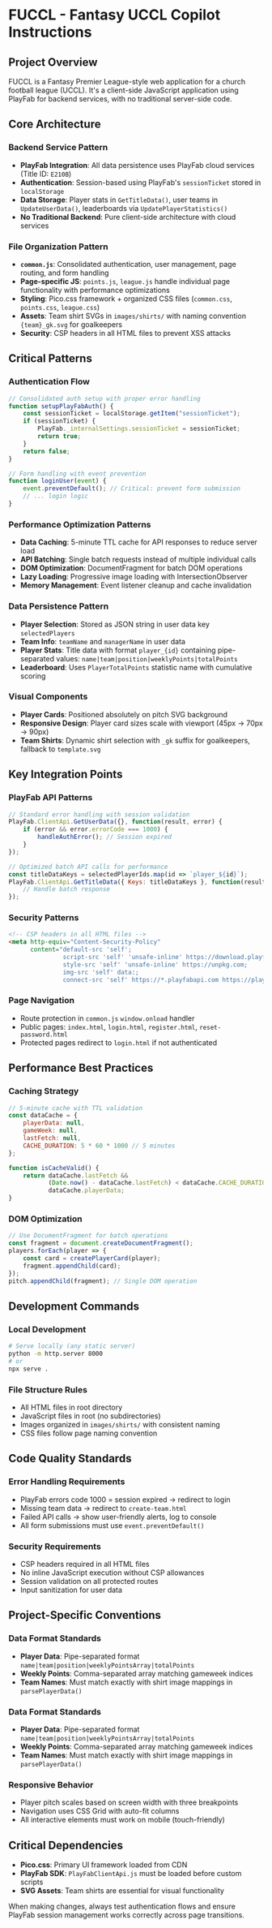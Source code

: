 # FUCCL - Fantasy UCCL Copilot Instructions

## Project Overview
FUCCL is a Fantasy Premier League-style web application for a church football league (UCCL). It's a client-side JavaScript application using PlayFab for backend services, with no traditional server-side code.

## Core Architecture

### Backend Service Pattern
- **PlayFab Integration**: All data persistence uses PlayFab cloud services (Title ID: `E210B`)
- **Authentication**: Session-based using PlayFab's `sessionTicket` stored in `localStorage`
- **Data Storage**: Player stats in `GetTitleData()`, user teams in `UpdateUserData()`, leaderboards via `UpdatePlayerStatistics()`
- **No Traditional Backend**: Pure client-side architecture with cloud services

### File Organization Pattern
- **`common.js`**: Consolidated authentication, user management, page routing, and form handling
- **Page-specific JS**: `points.js`, `league.js` handle individual page functionality with performance optimizations
- **Styling**: Pico.css framework + organized CSS files (`common.css`, `points.css`, `league.css`)
- **Assets**: Team shirt SVGs in `images/shirts/` with naming convention `{team}_gk.svg` for goalkeepers
- **Security**: CSP headers in all HTML files to prevent XSS attacks

## Critical Patterns

### Authentication Flow
```javascript
// Consolidated auth setup with proper error handling
function setupPlayFabAuth() {
    const sessionTicket = localStorage.getItem("sessionTicket");
    if (sessionTicket) {
        PlayFab._internalSettings.sessionTicket = sessionTicket;
        return true;
    }
    return false;
}

// Form handling with event prevention
function loginUser(event) {
    event.preventDefault(); // Critical: prevent form submission
    // ... login logic
}
```

### Performance Optimization Patterns
- **Data Caching**: 5-minute TTL cache for API responses to reduce server load
- **API Batching**: Single batch requests instead of multiple individual calls
- **DOM Optimization**: DocumentFragment for batch DOM operations
- **Lazy Loading**: Progressive image loading with IntersectionObserver
- **Memory Management**: Event listener cleanup and cache invalidation

### Data Persistence Pattern
- **Player Selection**: Stored as JSON string in user data key `selectedPlayers`
- **Team Info**: `teamName` and `managerName` in user data
- **Player Stats**: Title data with format `player_{id}` containing pipe-separated values: `name|team|position|weeklyPoints|totalPoints`
- **Leaderboard**: Uses `PlayerTotalPoints` statistic name with cumulative scoring

### Visual Components
- **Player Cards**: Positioned absolutely on pitch SVG background
- **Responsive Design**: Player card sizes scale with viewport (45px → 70px → 90px)
- **Team Shirts**: Dynamic shirt selection with `_gk` suffix for goalkeepers, fallback to `template.svg`

## Key Integration Points

### PlayFab API Patterns
```javascript
// Standard error handling with session validation
PlayFab.ClientApi.GetUserData({}, function(result, error) {
    if (error && error.errorCode === 1000) {
        handleAuthError(); // Session expired
    }
});

// Optimized batch API calls for performance
const titleDataKeys = selectedPlayerIds.map(id => `player_${id}`);
PlayFab.ClientApi.GetTitleData({ Keys: titleDataKeys }, function(result, error) {
    // Handle batch response
});
```

### Security Patterns
```html
<!-- CSP headers in all HTML files -->
<meta http-equiv="Content-Security-Policy" 
      content="default-src 'self'; 
               script-src 'self' 'unsafe-inline' https://download.playfab.com; 
               style-src 'self' 'unsafe-inline' https://unpkg.com; 
               img-src 'self' data:; 
               connect-src 'self' https://*.playfabapi.com https://playfabapi.com;">
```

### Page Navigation
- Route protection in `common.js` `window.onload` handler
- Public pages: `index.html`, `login.html`, `register.html`, `reset-password.html`
- Protected pages redirect to `login.html` if not authenticated

## Performance Best Practices

### Caching Strategy
```javascript
// 5-minute cache with TTL validation
const dataCache = {
    playerData: null,
    gameWeek: null,
    lastFetch: null,
    CACHE_DURATION: 5 * 60 * 1000 // 5 minutes
};

function isCacheValid() {
    return dataCache.lastFetch && 
           (Date.now() - dataCache.lastFetch) < dataCache.CACHE_DURATION &&
           dataCache.playerData;
}
```

### DOM Optimization
```javascript
// Use DocumentFragment for batch operations
const fragment = document.createDocumentFragment();
players.forEach(player => {
    const card = createPlayerCard(player);
    fragment.appendChild(card);
});
pitch.appendChild(fragment); // Single DOM operation
```

## Development Commands

### Local Development
```bash
# Serve locally (any static server)
python -m http.server 8000
# or
npx serve .
```

### File Structure Rules
- All HTML files in root directory
- JavaScript files in root (no subdirectories)
- Images organized in `images/shirts/` with consistent naming
- CSS files follow page naming convention

## Code Quality Standards

### Error Handling Requirements
- PlayFab errors code 1000 = session expired → redirect to login
- Missing team data → redirect to `create-team.html`
- Failed API calls → show user-friendly alerts, log to console
- All form submissions must use `event.preventDefault()`

### Security Requirements
- CSP headers required in all HTML files
- No inline JavaScript execution without CSP allowances
- Session validation on all protected routes
- Input sanitization for user data

## Project-Specific Conventions

### Data Format Standards
- **Player Data**: Pipe-separated format `name|team|position|weeklyPointsArray|totalPoints`
- **Weekly Points**: Comma-separated array matching gameweek indices
- **Team Names**: Must match exactly with shirt image mappings in `parsePlayerData()`

### Data Format Standards
- **Player Data**: Pipe-separated format `name|team|position|weeklyPointsArray|totalPoints`
- **Weekly Points**: Comma-separated array matching gameweek indices
- **Team Names**: Must match exactly with shirt image mappings in `parsePlayerData()`

### Responsive Behavior
- Player pitch scales based on screen width with three breakpoints
- Navigation uses CSS Grid with auto-fit columns
- All interactive elements must work on mobile (touch-friendly)

## Critical Dependencies
- **Pico.css**: Primary UI framework loaded from CDN
- **PlayFab SDK**: `PlayFabClientApi.js` must be loaded before custom scripts
- **SVG Assets**: Team shirts are essential for visual functionality

When making changes, always test authentication flows and ensure PlayFab session management works correctly across page transitions.
